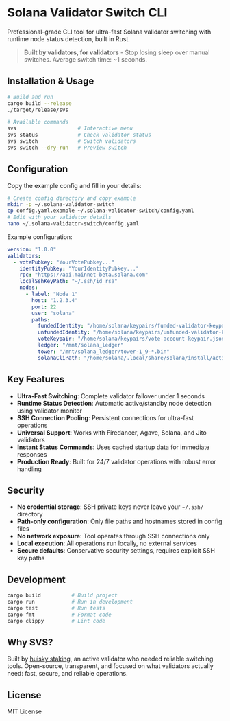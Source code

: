 # Solana Validator Switch CLI

Professional-grade CLI tool for ultra-fast Solana validator switching with runtime node status detection, built in Rust.

> **Built by validators, for validators** - Stop losing sleep over manual switches. Average switch time:  ~1 seconds.

## Installation & Usage

```bash
# Build and run
cargo build --release
./target/release/svs

# Available commands
svs                    # Interactive menu
svs status             # Check validator status
svs switch             # Switch validators
svs switch --dry-run   # Preview switch
```

## Configuration

Copy the example config and fill in your details:

```bash
# Create config directory and copy example
mkdir -p ~/.solana-validator-switch
cp config.yaml.example ~/.solana-validator-switch/config.yaml
# Edit with your validator details
nano ~/.solana-validator-switch/config.yaml
```

Example configuration:

```yaml
version: "1.0.0"
validators:
  - votePubkey: "YourVotePubkey..."
    identityPubkey: "YourIdentityPubkey..."
    rpc: "https://api.mainnet-beta.solana.com"
    localSshKeyPath: "~/.ssh/id_rsa"
    nodes:
      - label: "Node 1"
        host: "1.2.3.4"
        port: 22
        user: "solana"
        paths:
          fundedIdentity: "/home/solana/keypairs/funded-validator-keypair.json"
          unfundedIdentity: "/home/solana/keypairs/unfunded-validator-keypair.json"
          voteKeypair: "/home/solana/keypairs/vote-account-keypair.json"
          ledger: "/mnt/solana_ledger"
          tower: "/mnt/solana_ledger/tower-1_9-*.bin"
          solanaCliPath: "/home/solana/.local/share/solana/install/active_release/bin/solana"
```

## Key Features

- **Ultra-Fast Switching**: Complete validator failover under 1 seconds
- **Runtime Status Detection**: Automatic active/standby node detection using validator monitor
- **SSH Connection Pooling**: Persistent connections for ultra-fast operations
- **Universal Support**: Works with Firedancer, Agave, Solana, and Jito validators
- **Instant Status Commands**: Uses cached startup data for immediate responses
- **Production Ready**: Built for 24/7 validator operations with robust error handling

## Security

- **No credential storage**: SSH private keys never leave your `~/.ssh/` directory
- **Path-only configuration**: Only file paths and hostnames stored in config files
- **No network exposure**: Tool operates through SSH connections only
- **Local execution**: All operations run locally, no external services
- **Secure defaults**: Conservative security settings, requires explicit SSH key paths

## Development

```bash
cargo build          # Build project
cargo run            # Run in development
cargo test           # Run tests
cargo fmt            # Format code
cargo clippy         # Lint code
```

## Why SVS?

Built by [huisky staking](https://huisky.xyz/), an active validator who needed reliable switching tools. Open-source, transparent, and focused on what validators actually need: fast, secure, and reliable operations.

## License

MIT License